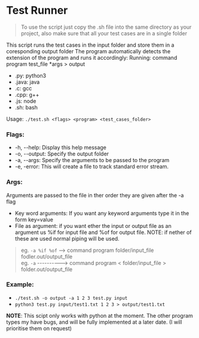 # Test Runner

> To use the script just copy the .sh file into the same directory as your project, also make sure that all your test cases are in a single folder

This script runs the test cases in the input folder and store them in a coresponding output folder
The program automatically detects the extension of the program and runs it accordingly:
Running: command program test_file *args > output
-    .py:    python3
-    .java:  java
-    .c:     gcc
-    .cpp:   g++
-    .js:    node
-    .sh:    bash

Usage: `./test.sh <flags> <program> <test_cases_folder>`

### Flags:
-    -h, --help:    Display this help message
-    -o, --output:  Specify the output folder
-    -a, --args:    Specify the arguments to be passed to the program
-    -e, -error:    This will create a file to track standard error stream.

### Args:
Arguments are passed to the file in ther order they are given after the -a flag
-   Key word arguments: If you want any keyword arguments type it in the form key=value
-   File as argument: if you want ether the input or output file as an argument us %if for input file and %of for output file. NOTE: if nether of these are used normal piping will be used.
  
>eg. `-a %if %of` --> command program folder/input_file fodler.out/output_file  
>eg. `-a` ----------> command program < folder/input_file > folder.out/output_file   

### Example:
-    `./test.sh -o output -a 1 2 3 test.py input`
-    `python3 test.py input/test1.txt 1 2 3 > output/test1.txt`


**NOTE**: This scipt only works with python at the moment. The other program types my have bugs, and will be fully implemented at a later date. (I will prioritise them on request)
